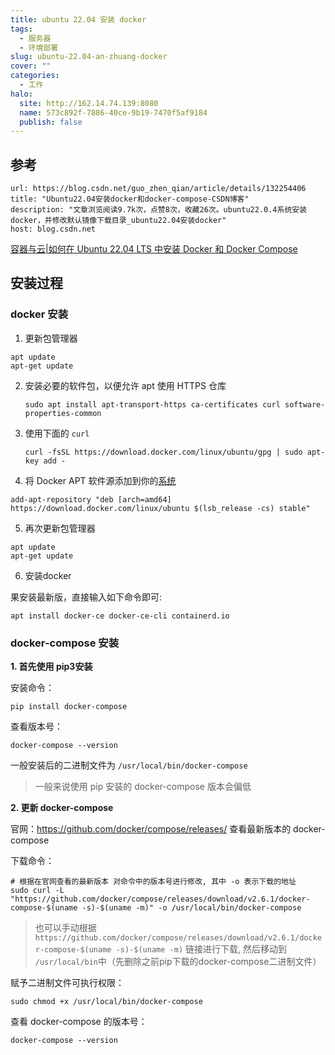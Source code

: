 ```yaml
---
title: ubuntu 22.04 安装 docker
tags:
  - 服务器
  - 环境部署
slug: ubuntu-22.04-an-zhuang-docker
cover: ""
categories:
  - 工作
halo:
  site: http://162.14.74.139:8080
  name: 573c892f-7886-40ce-9b19-7470f5af9184
  publish: false
---
```


## 参考


```cardlink
url: https://blog.csdn.net/guo_zhen_qian/article/details/132254406
title: "Ubuntu22.04安装docker和docker-compose-CSDN博客"
description: "文章浏览阅读9.7k次，点赞8次，收藏26次。ubuntu22.0.4系统安装docker，并修改默认镜像下载目录_ubuntu22.04安装docker"
host: blog.csdn.net
```


[容器与云|如何在 Ubuntu 22.04 LTS 中安装 Docker 和 Docker Compose](https://linux.cn/article-14871-1.html)

## 安装过程

### docker 安装

1. 更新包管理器

```
apt update
apt-get update
```


2. 安装必要的软件包，以便允许 apt 使用 HTTPS 仓库

   ```
   sudo apt install apt-transport-https ca-certificates curl software-properties-common

   ```


3. 使用下面的 `curl`
   ```
   curl -fsSL https://download.docker.com/linux/ubuntu/gpg | sudo apt-key add -
   ```

4. 将 Docker APT 软件源添加到你的[系统](https://so.csdn.net/so/search?q=%E7%B3%BB%E7%BB%9F&spm=1001.2101.3001.7020)

```
add-apt-repository "deb [arch=amd64] https://download.docker.com/linux/ubuntu $(lsb_release -cs) stable"
```

5. 再次更新包管理器

```
apt update
apt-get update
```

6. 安装docker

果安装最新版，直接输入如下命令即可:

```
apt install docker-ce docker-ce-cli containerd.io
```



### docker-compose 安装

**1. 首先使用 pip3安装**

安装命令：
```
pip install docker-compose
```

查看版本号：
```
docker-compose --version
```

一般安装后的二进制文件为 `/usr/local/bin/docker-compose`

> 一般来说使用 pip 安装的 docker-compose 版本会偏低

**2. 更新 docker-compose**

官网：https://github.com/docker/compose/releases/ 查看最新版本的 docker-compose

下载命令：
```shell
# 根据在官网查看的最新版本 对命令中的版本号进行修改, 其中 -o 表示下载的地址
sudo curl -L "https://github.com/docker/compose/releases/download/v2.6.1/docker-compose-$(uname -s)-$(uname -m)" -o /usr/local/bin/docker-compose
```
> 也可以手动根据 `https://github.com/docker/compose/releases/download/v2.6.1/docker-compose-$(uname -s)-$(uname -m)` 链接进行下载, 然后移动到 `/usr/local/bin`中（先删除之前pip下载的docker-compose二进制文件）


赋予二进制文件可执行权限：
```
sudo chmod +x /usr/local/bin/docker-compose
```

查看 docker-compose 的版本号：
```
docker-compose --version
```

